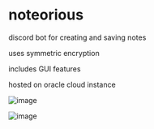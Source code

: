 # noteorious

discord bot for creating and saving notes

uses symmetric encryption

includes GUI features

hosted on oracle cloud instance


![image](https://user-images.githubusercontent.com/121644379/210018954-3ca48218-720f-45ea-9a19-ed6e9296bf66.png)

![image](https://user-images.githubusercontent.com/121644379/210019384-dc727616-6402-4238-9e56-f3bd7781940e.png)
